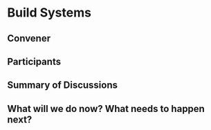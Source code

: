 Build Systems
=============

## Convener

## Participants

## Summary of Discussions

## What will we do now?  What needs to happen next?


